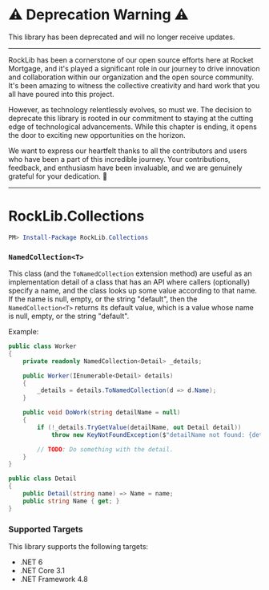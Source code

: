 # :warning: Deprecation Warning :warning:

This library has been deprecated and will no longer receive updates.

---

RockLib has been a cornerstone of our open source efforts here at Rocket Mortgage, and it's played a significant role in our journey to drive innovation and collaboration within our organization and the open source community. It's been amazing to witness the collective creativity and hard work that you all have poured into this project.

However, as technology relentlessly evolves, so must we. The decision to deprecate this library is rooted in our commitment to staying at the cutting edge of technological advancements. While this chapter is ending, it opens the door to exciting new opportunities on the horizon.

We want to express our heartfelt thanks to all the contributors and users who have been a part of this incredible journey. Your contributions, feedback, and enthusiasm have been invaluable, and we are genuinely grateful for your dedication. 🚀

---

# RockLib.Collections

```powershell
PM> Install-Package RockLib.Collections
```

### `NamedCollection<T>`

This class (and the `ToNamedCollection` extension method) are useful as an implementation detail of a class that has an API where callers (optionally) specify a name, and the class looks up some value according to that name. If the name is null, empty, or the string "default", then the `NamedCollection<T>` returns its default value, which is a value whose name is null, empty, or the string "default".

Example:

```csharp
public class Worker
{
    private readonly NamedCollection<Detail> _details;

    public Worker(IEnumerable<Detail> details)
    {
        _details = details.ToNamedCollection(d => d.Name);
    }

    public void DoWork(string detailName = null)
    {
        if (!_details.TryGetValue(detailName, out Detail detail))
            throw new KeyNotFoundException($"detailName not found: {detailName}.");

        // TODO: Do something with the detail.
    }
}

public class Detail
{
    public Detail(string name) => Name = name;
    public string Name { get; }
}
```

 ### Supported Targets

 This library supports the following targets:
   - .NET 6
   - .NET Core 3.1
   - .NET Framework 4.8
